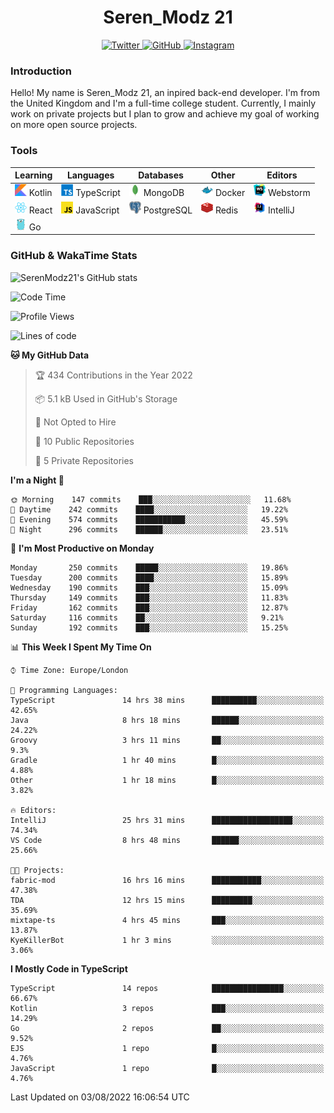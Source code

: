 <div align="center">
  <h1>Seren_Modz 21</h1>
  <a href="https://twitter.com/SerenModz21">
    <img alt="Twitter" src="https://img.shields.io/badge/twitter%20-%231DA1F2.svg?&style=for-the-badge&logo=Twitter&logoColor=white">
  </a>
  <a href="https://github.com/SerenModz21">
    <img alt="GitHub" src="https://img.shields.io/badge/github%20-%23121011.svg?&style=for-the-badge&logo=github&logoColor=white">
  </a>
  <a href="https://www.instagram.com/serenmodz21">
    <img alt="Instagram" src="https://img.shields.io/badge/instagram%20-%23E4405F.svg?&style=for-the-badge&logo=Instagram&logoColor=white">
  </a>
</div>

### Introduction

Hello! My name is Seren_Modz 21, an inpired back-end developer. I'm from the United Kingdom and I'm a full-time college student. Currently, I mainly work on private projects but I plan to grow and achieve my goal of working on more open source projects. 

### Tools

 **Learning**                                        | **Languages**                                               | **Databases**                                               | **Other**                                           | **Editors**                                                  
-----------------------------------------------------|-------------------------------------------------------------|-------------------------------------------------------------|-----------------------------------------------------|--------------------------------------------------------------
 <img width="19px" src="./assets/kotlin.svg"> Kotlin | <img width="19px" src="./assets/typescript.svg"> TypeScript | <img width="19px" src="./assets/mongodb.svg"> MongoDB       | <img width="19px" src="./assets/docker.svg"> Docker | <img width="19px" src="./assets/webstorm.svg"> Webstorm      
 <img width="19px" src="./assets/react.svg"> React   | <img width="19px" src="./assets/javascript.svg"> JavaScript | <img width="19px" src="./assets/postgresql.svg"> PostgreSQL | <img width="19px" src="./assets/redis.svg"> Redis   | <img width="19px" src="./assets/intellij-idea.svg"> IntelliJ
 <img width="19px" src="./assets/go.svg"> Go         |                                                             |                                                             |                                                     |                                                                                                               

### GitHub & WakaTime Stats

![SerenModz21's GitHub stats](https://github-readme-stats.vercel.app/api?username=SerenModz21&show_icons=true&theme=dark)

<!--START_SECTION:waka-->
![Code Time](http://img.shields.io/badge/Code%20Time-1%2C532%20hrs%2038%20mins-blue)

![Profile Views](http://img.shields.io/badge/Profile%20Views-26-blue)

![Lines of code](https://img.shields.io/badge/From%20Hello%20World%20I%27ve%20Written-13%20Thousand%20lines%20of%20code-blue)

**🐱 My GitHub Data** 

> 🏆 434 Contributions in the Year 2022
 > 
> 📦 5.1 kB Used in GitHub's Storage 
 > 
> 🚫 Not Opted to Hire
 > 
> 📜 10 Public Repositories 
 > 
> 🔑 5 Private Repositories  
 > 
**I'm a Night 🦉** 

```text
🌞 Morning    147 commits    ███░░░░░░░░░░░░░░░░░░░░░░   11.68% 
🌆 Daytime    242 commits    ████░░░░░░░░░░░░░░░░░░░░░   19.22% 
🌃 Evening    574 commits    ███████████░░░░░░░░░░░░░░   45.59% 
🌙 Night      296 commits    ██████░░░░░░░░░░░░░░░░░░░   23.51%

```
📅 **I'm Most Productive on Monday** 

```text
Monday       250 commits    █████░░░░░░░░░░░░░░░░░░░░   19.86% 
Tuesday      200 commits    ████░░░░░░░░░░░░░░░░░░░░░   15.89% 
Wednesday    190 commits    ███░░░░░░░░░░░░░░░░░░░░░░   15.09% 
Thursday     149 commits    ███░░░░░░░░░░░░░░░░░░░░░░   11.83% 
Friday       162 commits    ███░░░░░░░░░░░░░░░░░░░░░░   12.87% 
Saturday     116 commits    ██░░░░░░░░░░░░░░░░░░░░░░░   9.21% 
Sunday       192 commits    ███░░░░░░░░░░░░░░░░░░░░░░   15.25%

```


📊 **This Week I Spent My Time On** 

```text
⌚︎ Time Zone: Europe/London

💬 Programming Languages: 
TypeScript               14 hrs 38 mins      ██████████░░░░░░░░░░░░░░░   42.65% 
Java                     8 hrs 18 mins       ██████░░░░░░░░░░░░░░░░░░░   24.22% 
Groovy                   3 hrs 11 mins       ██░░░░░░░░░░░░░░░░░░░░░░░   9.3% 
Gradle                   1 hr 40 mins        █░░░░░░░░░░░░░░░░░░░░░░░░   4.88% 
Other                    1 hr 18 mins        █░░░░░░░░░░░░░░░░░░░░░░░░   3.82%

🔥 Editors: 
IntelliJ                 25 hrs 31 mins      ██████████████████░░░░░░░   74.34% 
VS Code                  8 hrs 48 mins       ██████░░░░░░░░░░░░░░░░░░░   25.66%

🐱‍💻 Projects: 
fabric-mod               16 hrs 16 mins      ███████████░░░░░░░░░░░░░░   47.38% 
TDA                      12 hrs 15 mins      █████████░░░░░░░░░░░░░░░░   35.69% 
mixtape-ts               4 hrs 45 mins       ███░░░░░░░░░░░░░░░░░░░░░░   13.87% 
KyeKillerBot             1 hr 3 mins         ░░░░░░░░░░░░░░░░░░░░░░░░░   3.06%

```

**I Mostly Code in TypeScript** 

```text
TypeScript               14 repos            ████████████████░░░░░░░░░   66.67% 
Kotlin                   3 repos             ███░░░░░░░░░░░░░░░░░░░░░░   14.29% 
Go                       2 repos             ██░░░░░░░░░░░░░░░░░░░░░░░   9.52% 
EJS                      1 repo              █░░░░░░░░░░░░░░░░░░░░░░░░   4.76% 
JavaScript               1 repo              █░░░░░░░░░░░░░░░░░░░░░░░░   4.76%

```



 Last Updated on 03/08/2022 16:06:54 UTC
<!--END_SECTION:waka-->
